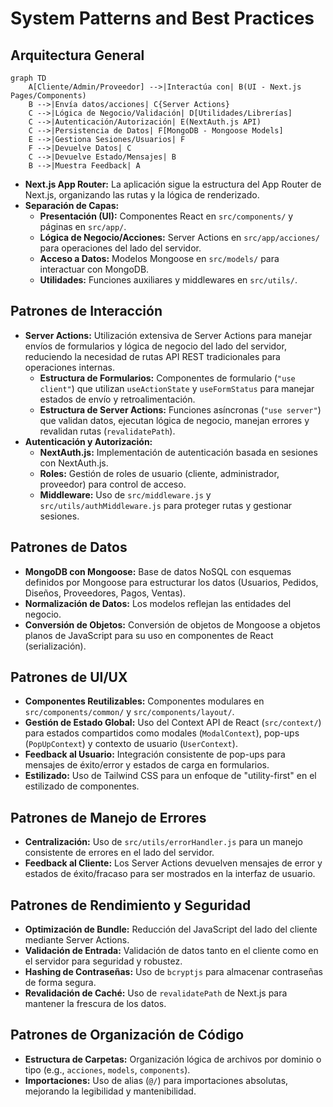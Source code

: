 # System Patterns and Best Practices

## Arquitectura General

```mermaid
graph TD
    A[Cliente/Admin/Proveedor] -->|Interactúa con| B(UI - Next.js Pages/Components)
    B -->|Envía datos/acciones| C{Server Actions}
    C -->|Lógica de Negocio/Validación| D[Utilidades/Librerías]
    C -->|Autenticación/Autorización| E(NextAuth.js API)
    C -->|Persistencia de Datos| F[MongoDB - Mongoose Models]
    E -->|Gestiona Sesiones/Usuarios| F
    F -->|Devuelve Datos| C
    C -->|Devuelve Estado/Mensajes| B
    B -->|Muestra Feedback| A
```

*   **Next.js App Router:** La aplicación sigue la estructura del App Router de Next.js, organizando las rutas y la lógica de renderizado.
*   **Separación de Capas:**
    *   **Presentación (UI):** Componentes React en `src/components/` y páginas en `src/app/`.
    *   **Lógica de Negocio/Acciones:** Server Actions en `src/app/acciones/` para operaciones del lado del servidor.
    *   **Acceso a Datos:** Modelos Mongoose en `src/models/` para interactuar con MongoDB.
    *   **Utilidades:** Funciones auxiliares y middlewares en `src/utils/`.

## Patrones de Interacción
*   **Server Actions:** Utilización extensiva de Server Actions para manejar envíos de formularios y lógica de negocio del lado del servidor, reduciendo la necesidad de rutas API REST tradicionales para operaciones internas.
    *   **Estructura de Formularios:** Componentes de formulario (`"use client"`) que utilizan `useActionState` y `useFormStatus` para manejar estados de envío y retroalimentación.
    *   **Estructura de Server Actions:** Funciones asíncronas (`"use server"`) que validan datos, ejecutan lógica de negocio, manejan errores y revalidan rutas (`revalidatePath`).
*   **Autenticación y Autorización:**
    *   **NextAuth.js:** Implementación de autenticación basada en sesiones con NextAuth.js.
    *   **Roles:** Gestión de roles de usuario (cliente, administrador, proveedor) para control de acceso.
    *   **Middleware:** Uso de `src/middleware.js` y `src/utils/authMiddleware.js` para proteger rutas y gestionar sesiones.

## Patrones de Datos
*   **MongoDB con Mongoose:** Base de datos NoSQL con esquemas definidos por Mongoose para estructurar los datos (Usuarios, Pedidos, Diseños, Proveedores, Pagos, Ventas).
*   **Normalización de Datos:** Los modelos reflejan las entidades del negocio.
*   **Conversión de Objetos:** Conversión de objetos de Mongoose a objetos planos de JavaScript para su uso en componentes de React (serialización).

## Patrones de UI/UX
*   **Componentes Reutilizables:** Componentes modulares en `src/components/common/` y `src/components/layout/`.
*   **Gestión de Estado Global:** Uso del Context API de React (`src/context/`) para estados compartidos como modales (`ModalContext`), pop-ups (`PopUpContext`) y contexto de usuario (`UserContext`).
*   **Feedback al Usuario:** Integración consistente de pop-ups para mensajes de éxito/error y estados de carga en formularios.
*   **Estilizado:** Uso de Tailwind CSS para un enfoque de "utility-first" en el estilizado de componentes.

## Patrones de Manejo de Errores
*   **Centralización:** Uso de `src/utils/errorHandler.js` para un manejo consistente de errores en el lado del servidor.
*   **Feedback al Cliente:** Los Server Actions devuelven mensajes de error y estados de éxito/fracaso para ser mostrados en la interfaz de usuario.

## Patrones de Rendimiento y Seguridad
*   **Optimización de Bundle:** Reducción del JavaScript del lado del cliente mediante Server Actions.
*   **Validación de Entrada:** Validación de datos tanto en el cliente como en el servidor para seguridad y robustez.
*   **Hashing de Contraseñas:** Uso de `bcryptjs` para almacenar contraseñas de forma segura.
*   **Revalidación de Caché:** Uso de `revalidatePath` de Next.js para mantener la frescura de los datos.

## Patrones de Organización de Código
*   **Estructura de Carpetas:** Organización lógica de archivos por dominio o tipo (e.g., `acciones`, `models`, `components`).
*   **Importaciones:** Uso de alias (`@/`) para importaciones absolutas, mejorando la legibilidad y mantenibilidad.
